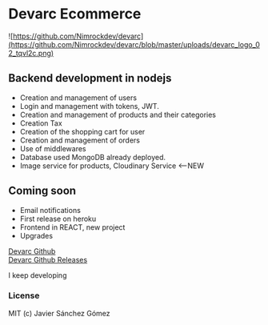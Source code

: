 # Devarc Ecommerce


![https://github.com/Nimrockdev/devarc](https://github.com/Nimrockdev/devarc/blob/master/uploads/devarc_logo_02_tqvl2c.png)


## Backend development in nodejs

- Creation and management of users
- Login and management with tokens, JWT.
- Creation and management of products and their categories
- Creation Tax
- Creation of the shopping cart for user
- Creation and management of orders
- Use of middlewares
- Database used MongoDB already deployed.
- Image service for products, Cloudinary Service <--NEW

## Coming soon
- Email notifications
- First release on heroku
- Frontend in REACT, new project
- Upgrades  
  
  
[Devarc Github](https://github.com/Nimrockdev/devarc)  
[Devarc Github Releases](https://github.com/Nimrockdev/devarc/releases)  

I keep developing


### License
MIT (c) Javier Sánchez Gómez
